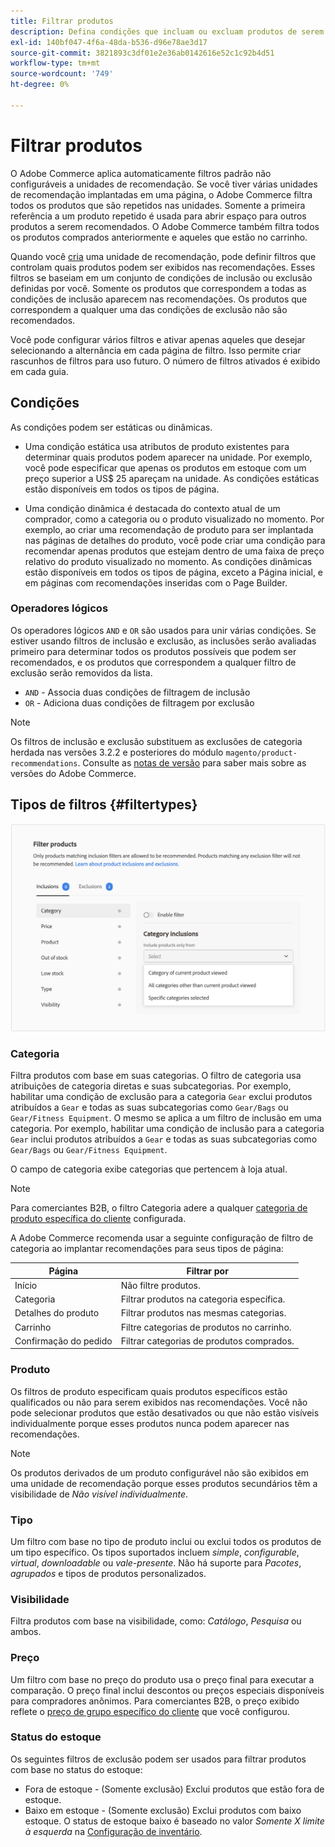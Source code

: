 ```yaml
---
title: Filtrar produtos
description: Defina condições que incluam ou excluam produtos de serem usados como recomendações.
exl-id: 140bf047-4f6a-48da-b536-d96e78ae3d17
source-git-commit: 3821893c3df01e2e36ab0142616e52c1c92b4d51
workflow-type: tm+mt
source-wordcount: '749'
ht-degree: 0%

---
```


# Filtrar produtos

O Adobe Commerce aplica automaticamente filtros padrão não configuráveis a unidades de recomendação. Se você tiver várias unidades de recomendação implantadas em uma página, o Adobe Commerce filtra todos os produtos que são repetidos nas unidades. Somente a primeira referência a um produto repetido é usada para abrir espaço para outros produtos a serem recomendados. O Adobe Commerce também filtra todos os produtos comprados anteriormente e aqueles que estão no carrinho.

Quando você [cria](create.md) uma unidade de recomendação, pode definir filtros que controlam quais produtos podem ser exibidos nas recomendações. Esses filtros se baseiam em um conjunto de condições de inclusão ou exclusão definidas por você. Somente os produtos que correspondem a todas as condições de inclusão aparecem nas recomendações. Os produtos que correspondem a qualquer uma das condições de exclusão não são recomendados.

Você pode configurar vários filtros e ativar apenas aqueles que desejar selecionando a alternância em cada página de filtro. Isso permite criar rascunhos de filtros para uso futuro. O número de filtros ativados é exibido em cada guia.

## Condições

As condições podem ser estáticas ou dinâmicas.

- Uma condição estática usa atributos de produto existentes para determinar quais produtos podem aparecer na unidade. Por exemplo, você pode especificar que apenas os produtos em estoque com um preço superior a US$ 25 apareçam na unidade. As condições estáticas estão disponíveis em todos os tipos de página.

- Uma condição dinâmica é destacada do contexto atual de um comprador, como a categoria ou o produto visualizado no momento. Por exemplo, ao criar uma recomendação de produto para ser implantada nas páginas de detalhes do produto, você pode criar uma condição para recomendar apenas produtos que estejam dentro de uma faixa de preço relativo do produto visualizado no momento. As condições dinâmicas estão disponíveis em todos os tipos de página, exceto a Página inicial, e em páginas com recomendações inseridas com o Page Builder.

### Operadores lógicos

Os operadores lógicos `AND` e `OR` são usados para unir várias condições. Se estiver usando filtros de inclusão e exclusão, as inclusões serão avaliadas primeiro para determinar todos os produtos possíveis que podem ser recomendados, e os produtos que correspondem a qualquer filtro de exclusão serão removidos da lista.

- `AND` - Associa duas condições de filtragem de inclusão
- `OR` - Adiciona duas condições de filtragem por exclusão

>[!NOTE]
>
> Os filtros de inclusão e exclusão substituem as exclusões de categoria herdada nas versões 3.2.2 e posteriores do módulo `magento/product-recommendations`. Consulte as [notas de versão](release-notes.md) para saber mais sobre as versões do Adobe Commerce.

## Tipos de filtros {#filtertypes}

![Filtros](assets/rec-conditions.png)

### Categoria

Filtra produtos com base em suas categorias. O filtro de categoria usa atribuições de categoria diretas e suas subcategorias. Por exemplo, habilitar uma condição de exclusão para a categoria `Gear` exclui produtos atribuídos a `Gear` e todas as suas subcategorias como `Gear/Bags` ou `Gear/Fitness Equipment`. O mesmo se aplica a um filtro de inclusão em uma categoria. Por exemplo, habilitar uma condição de inclusão para a categoria `Gear` inclui produtos atribuídos a `Gear` e todas as suas subcategorias como `Gear/Bags` ou `Gear/Fitness Equipment`.

O campo de categoria exibe categorias que pertencem à loja atual.

>[!NOTE]
>
>Para comerciantes B2B, o filtro Categoria adere a qualquer [categoria de produto específica do cliente](https://experienceleague.adobe.com/docs/commerce-admin/catalog/categories/category-permissions.html) configurada.

A Adobe Commerce recomenda usar a seguinte configuração de filtro de categoria ao implantar recomendações para seus tipos de página:

| Página | Filtrar por |
|---|---|
| Início | Não filtre produtos. |
| Categoria | Filtrar produtos na categoria específica. |
| Detalhes do produto | Filtrar produtos nas mesmas categorias. |
| Carrinho | Filtre categorias de produtos no carrinho. |
| Confirmação do pedido | Filtrar categorias de produtos comprados. |

### Produto

Os filtros de produto especificam quais produtos específicos estão qualificados ou não para serem exibidos nas recomendações. Você não pode selecionar produtos que estão desativados ou que não estão visíveis individualmente porque esses produtos nunca podem aparecer nas recomendações.

>[!NOTE]
>
>Os produtos derivados de um produto configurável não são exibidos em uma unidade de recomendação porque esses produtos secundários têm a visibilidade de _Não visível individualmente_.

### Tipo

Um filtro com base no tipo de produto inclui ou exclui todos os produtos de um tipo específico. Os tipos suportados incluem _simple_, _configurable_, _virtual_, _downloadable_ ou _vale-presente_. Não há suporte para _Pacotes_, _agrupados_ e tipos de produtos personalizados.

### Visibilidade

Filtra produtos com base na visibilidade, como: _Catálogo_, _Pesquisa_ ou ambos.

### Preço

Um filtro com base no preço do produto usa o preço final para executar a comparação. O preço final inclui descontos ou preços especiais disponíveis para compradores anônimos. Para comerciantes B2B, o preço exibido reflete o [preço de grupo específico do cliente](https://experienceleague.adobe.com/docs/commerce-admin/catalog/products/pricing/pricing-advanced.html) que você configurou.

### Status do estoque

Os seguintes filtros de exclusão podem ser usados para filtrar produtos com base no status do estoque:

- Fora de estoque - (Somente exclusão) Exclui produtos que estão fora de estoque.
- Baixo em estoque - (Somente exclusão) Exclui produtos com baixo estoque. O status de estoque baixo é baseado no valor _Somente X limite à esquerda_ na [Configuração de inventário](https://experienceleague.adobe.com/docs/commerce-admin/config/catalog/inventory.html).
